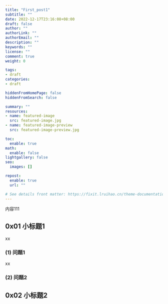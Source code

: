```yaml
---
title: "First_post1"
subtitle: ""
date: 2022-12-17T23:16:08+08:00
draft: false
author: ""
authorLink: ""
authorEmail: ""
description: ""
keywords: ""
license: ""
comment: true
weight: 0

tags:
- draft
categories:
- draft

hiddenFromHomePage: false
hiddenFromSearch: false

summary: ""
resources:
- name: featured-image
  src: featured-image.jpg
- name: featured-image-preview
  src: featured-image-preview.jpg

toc:
  enable: true
math:
  enable: false
lightgallery: false
seo:
  images: []

repost:
  enable: true
  url: ""

# See details front matter: https://fixit.lruihao.cn/theme-documentation-content/#front-matter
---
```

内容111
<!--more-->

## 0x01 小标题1
xx

### (1) 问题1
xx


### (2) 问题2

## 0x02 小标题2
